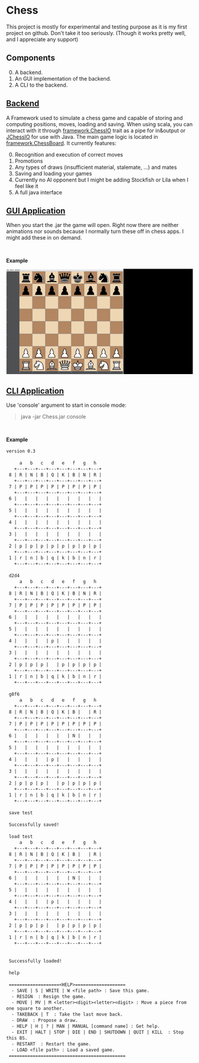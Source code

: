 # Chess
This project is mostly for experimental and testing purpose as it is my first project on github.
Don't take it too seriously. (Though it works pretty well, and I appreciate any support)

## Components
 0. A backend.
 0. An GUI implementation of the backend.
 0. A CLI to the backend.

## [Backend](https://github.com/SlaynAndKorpil/Chess/tree/master/framework)
A Framework used to simulate a chess game and capable of storing and computing positions, moves, loading and saving.
When using scala, you can interact with it through [framework.ChessIO](https://github.com/SlaynAndKorpil/Chess/blob/master/framework/src/framework/ChessIO.scala) trait as a pipe for in&output or [JChessIO](
https://github.com/SlaynAndKorpil/Chess/blob/master/framework/src/framework/javaInterfacing/JChessIO.java) for use with Java.
The main game logic is located in [framework.ChessBoard](https://github.com/SlaynAndKorpil/Chess/blob/master/framework/src/framework/ChessBoard.scala).
It currently features:

 0. Recognition and execution of correct moves
 0. Promotions
 0. Any types of draws (insufficient material, stalemate, ...) and mates
 0. Saving and loading your games
 0. Currently no AI opponent but I might be adding Stockfish or Lila when I feel like it
 0. A full java interface

## [GUI Application](https://github.com/SlaynAndKorpil/Chess/tree/master/graphics)
When you start the .jar the game will open.
Right now there are neither animations nor sounds because I normally turn these off in chess apps. I might add these in on demand.

&nbsp;

**Example**

![example](https://github.com/SlaynAndKorpil/Chess/blob/master/example.gif)
## [CLI Application](https://github.com/SlaynAndKorpil/Chess/tree/master/console)
Use 'console' argument to start in console mode:
> java -jar Chess.jar console

&nbsp;

**Example**
```
version 0.3

     a   b   c   d   e   f   g   h
   +---+---+---+---+---+---+---+---+
 8 | R | N | B | Q | K | B | N | R |
   +---+---+---+---+---+---+---+---+
 7 | P | P | P | P | P | P | P | P |
   +---+---+---+---+---+---+---+---+
 6 |   |   |   |   |   |   |   |   |
   +---+---+---+---+---+---+---+---+
 5 |   |   |   |   |   |   |   |   |
   +---+---+---+---+---+---+---+---+
 4 |   |   |   |   |   |   |   |   |
   +---+---+---+---+---+---+---+---+
 3 |   |   |   |   |   |   |   |   |
   +---+---+---+---+---+---+---+---+
 2 | p | p | p | p | p | p | p | p |
   +---+---+---+---+---+---+---+---+
 1 | r | n | b | q | k | b | n | r |
   +---+---+---+---+---+---+---+---+

 d2d4
     a   b   c   d   e   f   g   h
   +---+---+---+---+---+---+---+---+
 8 | R | N | B | Q | K | B | N | R |
   +---+---+---+---+---+---+---+---+
 7 | P | P | P | P | P | P | P | P |
   +---+---+---+---+---+---+---+---+
 6 |   |   |   |   |   |   |   |   |
   +---+---+---+---+---+---+---+---+
 5 |   |   |   |   |   |   |   |   |
   +---+---+---+---+---+---+---+---+
 4 |   |   |   | p |   |   |   |   |
   +---+---+---+---+---+---+---+---+
 3 |   |   |   |   |   |   |   |   |
   +---+---+---+---+---+---+---+---+
 2 | p | p | p |   | p | p | p | p |
   +---+---+---+---+---+---+---+---+
 1 | r | n | b | q | k | b | n | r |
   +---+---+---+---+---+---+---+---+
 
 g8f6
     a   b   c   d   e   f   g   h
   +---+---+---+---+---+---+---+---+
 8 | R | N | B | Q | K | B |   | R |
   +---+---+---+---+---+---+---+---+
 7 | P | P | P | P | P | P | P | P |
   +---+---+---+---+---+---+---+---+
 6 |   |   |   |   |   | N |   |   |
   +---+---+---+---+---+---+---+---+
 5 |   |   |   |   |   |   |   |   |
   +---+---+---+---+---+---+---+---+
 4 |   |   |   | p |   |   |   |   |
   +---+---+---+---+---+---+---+---+
 3 |   |   |   |   |   |   |   |   |
   +---+---+---+---+---+---+---+---+
 2 | p | p | p |   | p | p | p | p |
   +---+---+---+---+---+---+---+---+
 1 | r | n | b | q | k | b | n | r |
   +---+---+---+---+---+---+---+---+
 
 save test
 
 Successfully saved!
 
 load test
     a   b   c   d   e   f   g   h
   +---+---+---+---+---+---+---+---+
 8 | R | N | B | Q | K | B |   | R |
   +---+---+---+---+---+---+---+---+
 7 | P | P | P | P | P | P | P | P |
   +---+---+---+---+---+---+---+---+
 6 |   |   |   |   |   | N |   |   |
   +---+---+---+---+---+---+---+---+
 5 |   |   |   |   |   |   |   |   |
   +---+---+---+---+---+---+---+---+
 4 |   |   |   | p |   |   |   |   |
   +---+---+---+---+---+---+---+---+
 3 |   |   |   |   |   |   |   |   |
   +---+---+---+---+---+---+---+---+
 2 | p | p | p |   | p | p | p | p |
   +---+---+---+---+---+---+---+---+
 1 | r | n | b | q | k | b | n | r |
   +---+---+---+---+---+---+---+---+
 
 
 Successfully loaded!
 
 help
 
 ===================<HELP>===================
  - SAVE | S | WRITE | W <file path> : Save this game.
  - RESIGN  : Resign the game.
  - MOVE | MV | M <letter><digit><letter><digit> : Move a piece from one square to another.
  - TAKEBACK | T  : Take the last move back.
  - DRAW  : Propose a draw.
  - HELP | H | ? | MAN | MANUAL [command name] : Get help.
  - EXIT | HALT | STOP | DIE | END | SHUTDOWN | QUIT | KILL  : Stop this BS.
  - RESTART  : Restart the game.
  - LOAD <file path> : Load a saved game.
 ============================================
 
 ```

